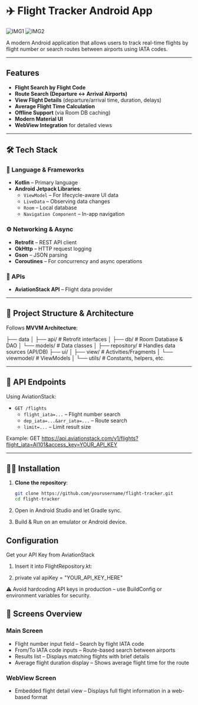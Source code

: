 # ✈️ Flight Tracker Android App

![IMG1](https://github.com/user-attachments/assets/ab8e9294-46fe-4965-8db4-6912d0bc2306)
![IMG2](https://github.com/user-attachments/assets/83f8de70-6419-4309-bff3-49c458aa5441)


A modern Android application that allows users to track real-time flights by flight number or search routes between airports using IATA codes.

---

##  Features

-  **Flight Search by Flight Code**  
-  **Route Search (Departure ↔ Arrival Airports)**  
-  **View Flight Details** (departure/arrival time, duration, delays)  
-  **Average Flight Time Calculation**  
-  **Offline Support** (via Room DB caching)  
-  **Modern Material UI**  
-  **WebView Integration** for detailed views  

---

## 🛠️ Tech Stack

### 📌 Language & Frameworks
- **Kotlin** – Primary language
- **Android Jetpack Libraries**:
  - `ViewModel` – For lifecycle-aware UI data
  - `LiveData` – Observing data changes
  - `Room` – Local database
  - `Navigation Component` – In-app navigation

### ⚙️ Networking & Async
- **Retrofit** – REST API client  
- **OkHttp** – HTTP request logging  
- **Gson** – JSON parsing  
- **Coroutines** – For concurrency and async operations  

### 🔌 APIs
- **AviationStack API** – Flight data provider

---

## 📂 Project Structure & Architecture

Follows **MVVM Architecture**:

├── data │ ├── api/ # Retrofit interfaces │ ├── db/ # Room Database & DAO │ └── models/ # Data classes │ ├── repository/ # Handles data sources (API/DB) ├── ui/ │ ├── view/ # Activities/Fragments │ └── viewmodel/ # ViewModels │ └── utils/ # Constants, helpers, etc.

---

## 🧪 API Endpoints

Using AviationStack:
- `GET /flights`
  - `flight_iata=...` – Flight number search
  - `dep_iata=...&arr_iata=...` – Route search
  - `limit=...` – Limit result size

Example: GET https://api.aviationstack.com/v1/flights?flight_iata=AI101&access_key=YOUR_API_KEY

---

## 🧑‍💻 Installation

1. **Clone the repository**:
   ```bash
   git clone https://github.com/yourusername/flight-tracker.git
   cd flight-tracker
2. Open in Android Studio and let Gradle sync.

3. Build & Run on an emulator or Android device.

## Configuration

Get your API Key from AviationStack

1. Insert it into FlightRepository.kt:

2. private val apiKey = "YOUR_API_KEY_HERE"

⚠️ Avoid hardcoding API keys in production – use BuildConfig or environment variables for security.


## 📱 Screens Overview

### Main Screen
- Flight number input field – Search by flight IATA code  
- From/To IATA code inputs – Route-based search between airports  
- Results list – Displays matching flights with brief details  
- Average flight duration display – Shows average flight time for the route  

### WebView Screen
- Embedded flight detail view – Displays full flight information in a web-based format  

